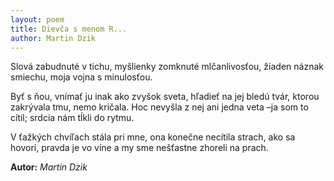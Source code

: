```yaml
---
layout: poem
title: Dievča s menom R...
author: Martin Dzik
---
```


Slová zabudnuté v tichu,
myšlienky zomknuté mlčanlivosťou,
žiaden náznak smiechu,
moja vojna s minulosťou.

Byť s ňou, vnímať ju inak ako zvyšok sveta,
hľadieť na jej bledú tvár, ktorou zakrývala tmu,
nemo kričala. Hoc nevyšla z nej ani jedna veta
 –ja som to cítil; srdcia nám tĺkli do rytmu.

V ťažkých chvíľach stála pri mne, 
ona konečne necítila strach,
ako sa hovorí, pravda je vo víne
a my sme nešťastne zhoreli na prach.

**Autor:** *Martin Dzik* 